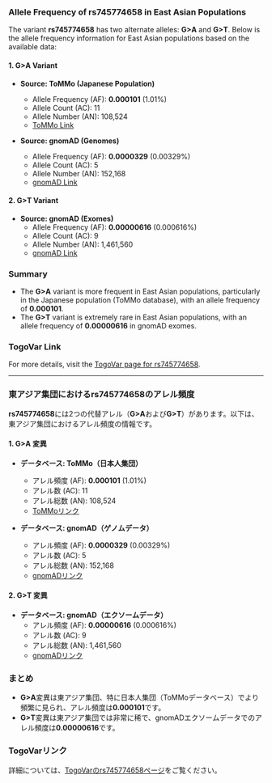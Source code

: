 ### Allele Frequency of rs745774658 in East Asian Populations

The variant **rs745774658** has two alternate alleles: **G>A** and **G>T**. Below is the allele frequency information for East Asian populations based on the available data:

#### 1. **G>A Variant**
- **Source: ToMMo (Japanese Population)**
  - Allele Frequency (AF): **0.000101** (1.01%)
  - Allele Count (AC): 11
  - Allele Number (AN): 108,524
  - [ToMMo Link](https://jmorp.megabank.tohoku.ac.jp/search?query=2%3A165315486)

- **Source: gnomAD (Genomes)**
  - Allele Frequency (AF): **0.0000329** (0.00329%)
  - Allele Count (AC): 5
  - Allele Number (AN): 152,168
  - [gnomAD Link](https://gnomad.broadinstitute.org/variant/2-165315486-G-A?dataset=gnomad_r4)

#### 2. **G>T Variant**
- **Source: gnomAD (Exomes)**
  - Allele Frequency (AF): **0.00000616** (0.000616%)
  - Allele Count (AC): 9
  - Allele Number (AN): 1,461,560
  - [gnomAD Link](https://gnomad.broadinstitute.org/variant/2-165315486-G-T?dataset=gnomad_r4)

### Summary
- The **G>A** variant is more frequent in East Asian populations, particularly in the Japanese population (ToMMo database), with an allele frequency of **0.000101**.
- The **G>T** variant is extremely rare in East Asian populations, with an allele frequency of **0.00000616** in gnomAD exomes.

### TogoVar Link
For more details, visit the [TogoVar page for rs745774658](https://togovar.org).

---

### 東アジア集団におけるrs745774658のアレル頻度

**rs745774658**には2つの代替アレル（**G>A**および**G>T**）があります。以下は、東アジア集団におけるアレル頻度の情報です。

#### 1. **G>A 変異**
- **データベース: ToMMo（日本人集団）**
  - アレル頻度 (AF): **0.000101** (1.01%)
  - アレル数 (AC): 11
  - アレル総数 (AN): 108,524
  - [ToMMoリンク](https://jmorp.megabank.tohoku.ac.jp/search?query=2%3A165315486)

- **データベース: gnomAD（ゲノムデータ）**
  - アレル頻度 (AF): **0.0000329** (0.00329%)
  - アレル数 (AC): 5
  - アレル総数 (AN): 152,168
  - [gnomADリンク](https://gnomad.broadinstitute.org/variant/2-165315486-G-A?dataset=gnomad_r4)

#### 2. **G>T 変異**
- **データベース: gnomAD（エクソームデータ）**
  - アレル頻度 (AF): **0.00000616** (0.000616%)
  - アレル数 (AC): 9
  - アレル総数 (AN): 1,461,560
  - [gnomADリンク](https://gnomad.broadinstitute.org/variant/2-165315486-G-T?dataset=gnomad_r4)

### まとめ
- **G>A**変異は東アジア集団、特に日本人集団（ToMMoデータベース）でより頻繁に見られ、アレル頻度は**0.000101**です。
- **G>T**変異は東アジア集団では非常に稀で、gnomADエクソームデータでのアレル頻度は**0.00000616**です。

### TogoVarリンク
詳細については、[TogoVarのrs745774658ページ](https://togovar.org)をご覧ください。